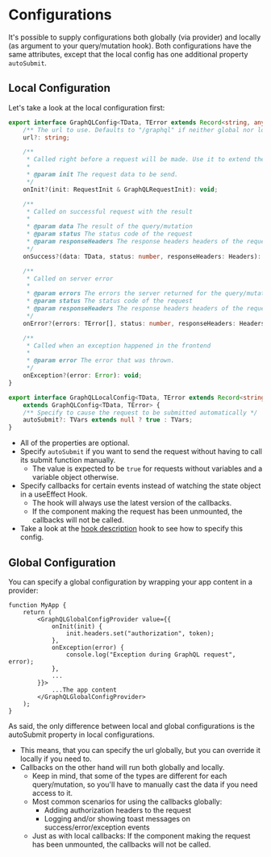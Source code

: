 # Configurations

It's possible to supply configurations both globally (via provider) and locally (as argument to your query/mutation hook).
Both configurations have the same attributes, except that the local config has one additional property `autoSubmit`.

## Local Configuration

Let's take a look at the local configuration first:

```TypeScript
export interface GraphQLConfig<TData, TError extends Record<string, any>> {
    /** The url to use. Defaults to "/graphql" if neither global nor local config specifies it */
    url?: string;

    /**
     * Called right before a request will be made. Use it to extend the request with additional information like authorization headers.
     *
     * @param init The request data to be send.
     */
    onInit?(init: RequestInit & GraphQLRequestInit): void;

    /**
     * Called on successful request with the result
     *
     * @param data The result of the query/mutation
     * @param status The status code of the request
     * @param responseHeaders The response headers headers of the request
     */
    onSuccess?(data: TData, status: number, responseHeaders: Headers): void;

    /**
     * Called on server error
     *
     * @param errors The errors the server returned for the query/mutation
     * @param status The status code of the request
     * @param responseHeaders The response headers headers of the request
     */
    onError?(errors: TError[], status: number, responseHeaders: Headers): void;

    /**
     * Called when an exception happened in the frontend
     *
     * @param error The error that was thrown.
     */
    onException?(error: Error): void;
}

export interface GraphQLLocalConfig<TData, TError extends Record<string, any>, TVars extends VariableType>
    extends GraphQLConfig<TData, TError> {
    /** Specify to cause the request to be submitted automatically */
    autoSubmit?: TVars extends null ? true : TVars;
}
```

- All of the properties are optional.
- Specify `autoSubmit` if you want to send the request without having to call its submit function manually.
  - The value is expected to be `true` for requests without variables and a variable object otherwise.
- Specify callbacks for certain events instead of watching the state object in a useEffect Hook.
  - The hook will always use the latest version of the callbacks.
  - If the component making the request has been unmounted, the callbacks will not be called.
- Take a look at the [hook description](hook.md) hook to see how to specify this config.

## Global Configuration

You can specify a global configuration by wrapping your app content in a provider:

```tsx
function MyApp {
    return (
        <GraphQLGlobalConfigProvider value={{
            onInit(init) {
                init.headers.set("authorization", token);
            },
            onException(error) {
                console.log("Exception during GraphQL request", error);
            },
            ...
        }}>
            ...The app content
        </GraphQLGlobalConfigProvider>
    );
}
```

As said, the only difference between local and global configurations is the autoSubmit property in local configurations.

- This means, that you can specify the url globally, but you can override it locally if you need to.
- Callbacks on the other hand will run both globally and locally.
  - Keep in mind, that some of the types are different for each query/mutation, so you'll have to manually cast the data if you need access to it.
  - Most common scenarios for using the callbacks globally:
    - Adding authorization headers to the request
    - Logging and/or showing toast messages on success/error/exception events
  - Just as with local callbacks: If the component making the request has been unmounted, the callbacks will not be called.
